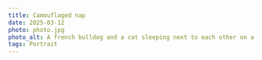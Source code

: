 ```yaml
---
title: Camouflaged nap
date: 2025-03-12
photo: photo.jpg
photo_alt: A french bulldog and a cat sleeping next to each other on a sofa
tags: Portrait
---
```

